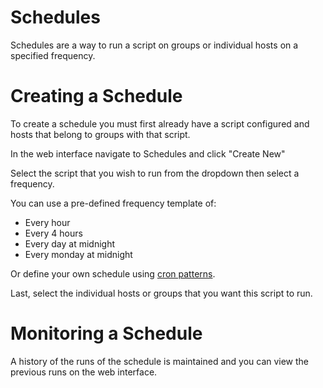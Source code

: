 # Schedules

Schedules are a way to run a script on groups or individual hosts on a specified frequency.

# Creating a Schedule

To create a schedule you must first already have a script configured and hosts that belong to groups with that script.

In the web interface navigate to Schedules and click "Create New"

Select the script that you wish to run from the dropdown then select a frequency.

You can use a pre-defined frequency template of:

- Every hour
- Every 4 hours
- Every day at midnight
- Every monday at midnight

Or define your own schedule using [cron patterns](https://en.wikipedia.org/wiki/Cron#Overview).

Last, select the individual hosts or groups that you want this script to run.

# Monitoring a Schedule

A history of the runs of the schedule is maintained and you can view the previous runs on the web interface.